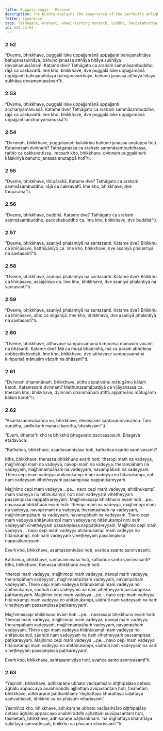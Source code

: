 ```yaml
---
title: Puggala vagga - Persons
description: The Buddha explains the importance of the perfectly enlightened one and the wheel-turning monarch, shares about the two types of Buddhas, who does not tremble when a thunder strikes, how living with the unvirtuous and virtuous occurs, and the consequences of not internally settling contention of views and resentment arising from a disciplinary issue.
fetter: ignorance
tags: Tathāgata, Arahant, wheel-turning monarch, Buddha, Paccekabuddha, discipline, contention, resentment, acrimony, animosity, virtuous, unvirtuous, an, an2
id: an2.52-63
---
```


### 2.52

“Dveme, bhikkhave, puggalā loke uppajjamānā uppajjanti bahujanahitāya bahujanasukhāya, bahuno janassa atthāya hitāya sukhāya devamanussānaṁ. Katame dve? Tathāgato ca arahaṁ sammāsambuddho, rājā ca cakkavattī. Ime kho, bhikkhave, dve puggalā loke uppajjamānā uppajjanti bahujanahitāya bahujanasukhāya, bahuno janassa atthāya hitāya sukhāya devamanussānan”ti.

### 2.53

“Dveme, bhikkhave, puggalā loke uppajjamānā uppajjanti acchariyamanussā. Katame dve? Tathāgato ca arahaṁ sammāsambuddho, rājā ca cakkavattī. Ime kho, bhikkhave, dve puggalā loke uppajjamānā uppajjanti acchariyamanussā”ti.

### 2.54

“Dvinnaṁ, bhikkhave, puggalānaṁ kālakiriyā bahuno janassa anutappā hoti. Katamesaṁ dvinnaṁ? Tathāgatassa ca arahato sammāsambuddhassa, rañño ca cakkavattissa. Imesaṁ kho, bhikkhave, dvinnaṁ puggalānaṁ kālakiriyā bahuno janassa anutappā hotī”ti.

### 2.55

“Dveme, bhikkhave, thūpārahā. Katame dve? Tathāgato ca arahaṁ sammāsambuddho, rājā ca cakkavattī. Ime kho, bhikkhave, dve thūpārahā”ti.

### 2.56

“Dveme, bhikkhave, buddhā. Katame dve? Tathāgato ca arahaṁ sammāsambuddho, paccekabuddho ca. Ime kho, bhikkhave, dve buddhā”ti.

### 2.57

“Dveme, bhikkhave, asaniyā phalantiyā na santasanti. Katame dve? Bhikkhu ca khīṇāsavo, hatthājānīyo ca. Ime kho, bhikkhave, dve asaniyā phalantiyā na santasantī”ti.

### 2.58

“Dveme, bhikkhave, asaniyā phalantiyā na santasanti. Katame dve? Bhikkhu ca khīṇāsavo, assājānīyo ca. Ime kho, bhikkhave, dve asaniyā phalantiyā na santasantī”ti.

### 2.59

“Dveme, bhikkhave, asaniyā phalantiyā na santasanti. Katame dve? Bhikkhu ca khīṇāsavo, sīho ca migarājā. Ime kho, bhikkhave, dve asaniyā phalantiyā na santasantī”ti.

### 2.60

“Dveme, bhikkhave, atthavase sampassamānā kiṁpurisā mānusiṁ vācaṁ na bhāsanti. Katame dve? Mā ca musā bhaṇimhā, mā ca paraṁ abhūtena abbhācikkhimhāti. Ime kho, bhikkhave, dve atthavase sampassamānā kiṁpurisā mānusiṁ vācaṁ na bhāsantī”ti.

### 2.61

“Dvinnaṁ dhammānaṁ, bhikkhave, atitto appaṭivāno mātugāmo kālaṁ karoti. Katamesaṁ dvinnaṁ? Methunasamāpattiyā ca vijāyanassa ca. Imesaṁ kho, bhikkhave, dvinnaṁ dhammānaṁ atitto appaṭivāno mātugāmo kālaṁ karotī”ti.

### 2.62

“Asantasannivāsañca vo, bhikkhave, desessāmi santasannivāsañca. Taṁ suṇātha, sādhukaṁ manasi karotha, bhāsissāmī”ti.

“Evaṁ, bhante”ti kho te bhikkhū bhagavato paccassosuṁ. Bhagavā etadavoca:

“Kathañca, bhikkhave, asantasannivāso hoti, kathañca asanto sannivasanti?

Idha, bhikkhave, therassa bhikkhuno evaṁ hoti: ‘theropi maṁ na vadeyya, majjhimopi maṁ na vadeyya, navopi maṁ na vadeyya; therampāhaṁ na vadeyyaṁ, majjhimampāhaṁ na vadeyyaṁ, navampāhaṁ na vadeyyaṁ. Thero cepi maṁ vadeyya ahitānukampī maṁ vadeyya no hitānukampī, noti naṁ vadeyyaṁ viheṭheyyaṁ passampissa nappaṭikareyyaṁ.

Majjhimo cepi maṁ vadeyya …pe… navo cepi maṁ vadeyya, ahitānukampī maṁ vadeyya no hitānukampī, noti naṁ vadeyyaṁ viheṭheyyaṁ passampissa nappaṭikareyyaṁ’. Majjhimassapi bhikkhuno evaṁ hoti …pe… navassapi bhikkhuno evaṁ hoti: ‘theropi maṁ na vadeyya, majjhimopi maṁ na vadeyya, navopi maṁ na vadeyya; therampāhaṁ na vadeyyaṁ, majjhimampāhaṁ na vadeyyaṁ, navampāhaṁ na vadeyyaṁ. Thero cepi maṁ vadeyya ahitānukampī maṁ vadeyya no hitānukampī noti naṁ vadeyyaṁ viheṭheyyaṁ passampissa nappaṭikareyyaṁ. Majjhimo cepi maṁ vadeyya … navo cepi maṁ vadeyya ahitānukampī maṁ vadeyya no hitānukampī, noti naṁ vadeyyaṁ viheṭheyyaṁ passampissa nappaṭikareyyaṁ’.

Evaṁ kho, bhikkhave, asantasannivāso hoti, evañca asanto sannivasanti.

Kathañca, bhikkhave, santasannivāso hoti, kathañca santo sannivasanti? Idha, bhikkhave, therassa bhikkhuno evaṁ hoti:

‘theropi maṁ vadeyya, majjhimopi maṁ vadeyya, navopi maṁ vadeyya; therampāhaṁ vadeyyaṁ, majjhimampāhaṁ vadeyyaṁ, navampāhaṁ vadeyyaṁ. Thero cepi maṁ vadeyya hitānukampī maṁ vadeyya no ahitānukampī, sādhūti naṁ vadeyyaṁ na naṁ viheṭheyyaṁ passampissa paṭikareyyaṁ. Majjhimo cepi maṁ vadeyya …pe… navo cepi maṁ vadeyya hitānukampī maṁ vadeyya no ahitānukampī, sādhūti naṁ vadeyyaṁ na naṁ viheṭheyyaṁ passampissa paṭikareyyaṁ’.

Majjhimassapi bhikkhuno evaṁ hoti …pe… navassapi bhikkhuno evaṁ hoti: ‘theropi maṁ vadeyya, majjhimopi maṁ vadeyya, navopi maṁ vadeyya; therampāhaṁ vadeyyaṁ, majjhimampāhaṁ vadeyyaṁ, navampāhaṁ vadeyyaṁ. Thero cepi maṁ vadeyya hitānukampī maṁ vadeyya no ahitānukampī, sādhūti naṁ vadeyyaṁ na naṁ viheṭheyyaṁ passampissa paṭikareyyaṁ. Majjhimo cepi maṁ vadeyya …pe… navo cepi maṁ vadeyya hitānukampī maṁ vadeyya no ahitānukampī, sādhūti naṁ vadeyyaṁ na naṁ viheṭheyyaṁ passampissa paṭikareyyaṁ’.

Evaṁ kho, bhikkhave, santasannivāso hoti, evañca santo sannivasantī”ti.

### 2.63

“Yasmiṁ, bhikkhave, adhikaraṇe ubhato vacīsaṁsāro diṭṭhipaḷāso cetaso āghāto appaccayo anabhiraddhi ajjhattaṁ avūpasantaṁ hoti, tasmetaṁ, bhikkhave, adhikaraṇe pāṭikaṅkhaṁ: ‘dīghattāya kharattāya vāḷattāya saṁvattissati, bhikkhū ca na phāsuṁ viharissanti’.

Yasmiñca kho, bhikkhave, adhikaraṇe ubhato vacīsaṁsāro diṭṭhipaḷāso cetaso āghāto appaccayo anabhiraddhi ajjhattaṁ suvūpasantaṁ hoti, tasmetaṁ, bhikkhave, adhikaraṇe pāṭikaṅkhaṁ: ‘na dīghattāya kharattāya vāḷattāya saṁvattissati, bhikkhū ca phāsuṁ viharissantī’”ti.